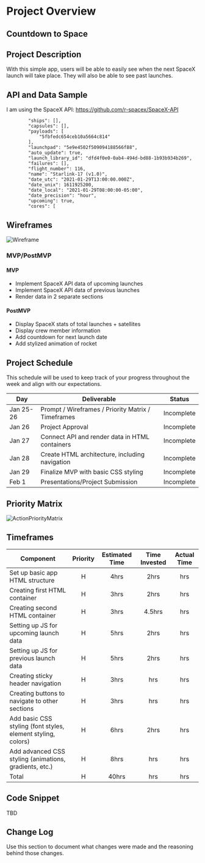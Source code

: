 # Project Overview

## Countdown to Space

## Project Description

With this simple app, users will be able to easily see when the next SpaceX launch will take place. They will also be able to see past launches.

## API and Data Sample

I am using the SpaceX API: https://github.com/r-spacex/SpaceX-API 
``` "crew": [],
        "ships": [],
        "capsules": [],
        "payloads": [
            "5fbfedc654ceb10a5664c814"
        ],
        "launchpad": "5e9e4502f509094188566f88",
        "auto_update": true,
        "launch_library_id": "dfd4f0e0-0ab4-494d-bd88-1b93b934b269",
        "failures": [],
        "flight_number": 116,
        "name": "Starlink-17 (v1.0)",
        "date_utc": "2021-01-29T13:00:00.000Z",
        "date_unix": 1611925200,
        "date_local": "2021-01-29T08:00:00-05:00",
        "date_precision": "hour",
        "upcoming": true,
        "cores": [ 
```
## Wireframes

![Wireframe](https://user-images.githubusercontent.com/75932113/105767250-bc893e00-5f52-11eb-9bd5-6b65bdab487b.png)

### MVP/PostMVP

#### MVP 

- Implement SpaceX API data of upcoming launches
- Implement SpaceX API data of previous launches
- Render data in 2 separate sections

#### PostMVP  

- Display SpaceX stats of total launches + satellites
- Display crew member information
- Add countdown for next launch date
- Add stylized animation of rocket

## Project Schedule

This schedule will be used to keep track of your progress throughout the week and align with our expectations.  

|  Day | Deliverable | Status
|---|---| ---|
|Jan 25-26| Prompt / Wireframes / Priority Matrix / Timeframes | Incomplete
|Jan 26| Project Approval | Incomplete
|Jan 27| Connect API and render data in HTML containers | Incomplete
|Jan 28| Create HTML architecture, including navigation | Incomplete
|Jan 29| Finalize MVP with basic CSS styling | Incomplete
|Feb 1| Presentations/Project Submission | Incomplete

## Priority Matrix

![ActionPriorityMatrix](https://user-images.githubusercontent.com/75932113/105766008-1ee13f00-5f51-11eb-9edb-0475b832ea1a.jpg)

## Timeframes

| Component | Priority | Estimated Time | Time Invested | Actual Time |
| --- | :---: |  :---: | :---: | :---: |
| Set up basic app HTML structure | H | 4hrs| 2hrs | hrs |
| Creating first HTML container | H | 3hrs| 2hrs | hrs |
| Creating second HTML container | H | 3hrs| 4.5hrs | hrs |
| Setting up JS for upcoming launch data | H | 5hrs| 2hrs | hrs |
| Setting up JS for previous launch data | H | 5hrs| 2hrs | hrs |
| Creating sticky header navigation | H | 3hrs| hrs | hrs |
| Creating buttons to navigate to other sections | H | 3hrs| hrs | hrs |
| Add basic CSS styling (font styles, element styling, colors) | H | 6hrs| 2hrs | hrs |
| Add advanced CSS styling (animations, gradients, etc.) | H | 8hrs| hrs | hrs |
| Total | H | 40hrs| hrs | hrs |

## Code Snippet

TBD

## Change Log
 Use this section to document what changes were made and the reasoning behind those changes.
